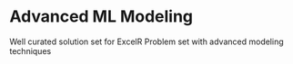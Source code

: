 # Advanced ML Modeling
Well curated solution set for ExcelR Problem set with advanced modeling techniques
